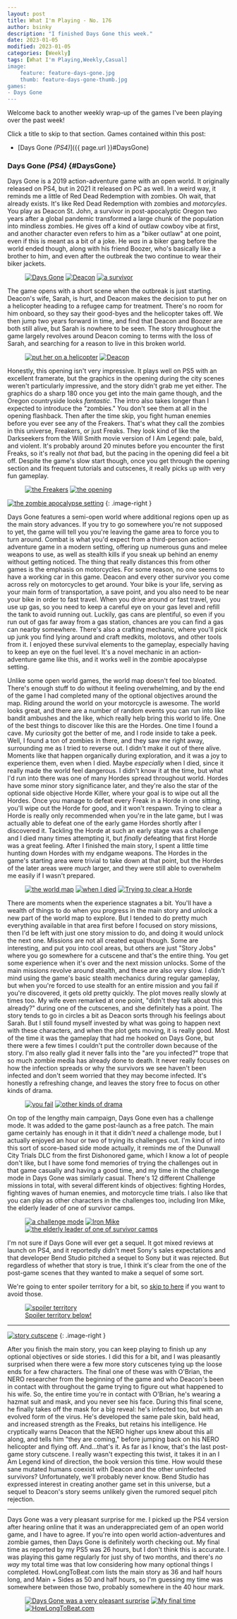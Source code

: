 ```yaml
---
layout: post
title: What I'm Playing - No. 176
author: bsinky
description: "I finished Days Gone this week."
date: 2023-01-05
modified: 2023-01-05
categories: [Weekly]
tags: [What I'm Playing,Weekly,Casual]
image:
    feature: feature-days-gone.jpg
    thumb: feature-days-gone-thumb.jpg
games:
- Days Gone
---
```


Welcome back to another weekly wrap-up of the games I've been playing over the
past week!

Click a title to skip to that section. Games contained within this post:

 - [Days Gone *(PS4)*]({{ page.url }}#DaysGone)

<!--more-->

### Days Gone *(PS4)*    {#DaysGone}

Days Gone is a 2019 action-adventure game with an open world. It originally
released on PS4, but in 2021 it released on PC as well. In a weird way, it
reminds me a little of Red Dead Redemption with zombies. Oh wait, that already
exists. It's like Red Dead Redemption with zombies and *motorcyles*. You play as
Deacon St. John, a survivor in post-apocalyptic Oregon two years after a global
pandemic transformed a large chunk of the population into mindless zombies. He
gives off a kind of outlaw cowboy vibe at first, and another character even
refers to him as a "biker outlaw" at one point, even if this is meant as a bit
of a joke. He *was* in a biker gang before the world ended though, along with
his friend Boozer, who's basically like a brother to him, and even after the
outbreak the two continue to wear their biker jackets.

<figure class="third">
    <a href="https://i.imgur.com/HO45w1W.jpg"><img src="https://i.imgur.com/HO45w1Wm.jpg" alt="Days Gone"/></a>
    <a href="https://i.imgur.com/Xuc3H3P.jpg"><img src="https://i.imgur.com/Xuc3H3Pm.jpg" alt="Deacon"/></a>
    <a href="https://i.imgur.com/0bX4fc4.jpg"><img src="https://i.imgur.com/0bX4fc4m.jpg" alt="a survivor"/></a>
</figure>

The game opens with a short scene when the outbreak is just starting. Deacon's
wife, Sarah, is hurt, and Deacon makes the decision to put her on a helicopter
heading to a refugee camp for treatment. There's no room for him onboard, so
they say their good-byes and the helicopter takes off. We then jump two years
forward in time, and find that Deacon and Boozer are both still alive, but Sarah
is nowhere to be seen. The story throughout the game largely revolves around
Deacon coming to terms with the loss of Sarah, and searching for a reason to
live in this broken world.

<figure class="half">
    <a href="https://i.imgur.com/Gp0gpSE.jpg"><img src="https://i.imgur.com/Gp0gpSEm.jpg" alt="put her on a helicopter"/></a>
    <a href="https://i.imgur.com/Ut5nvQl.jpg"><img src="https://i.imgur.com/Ut5nvQlm.jpg" alt="Deacon"/></a>
</figure>

Honestly, this opening isn't very impressive. It plays well on PS5 with an
excellent framerate, but the graphics in the opening during the city scenes
weren't particularly impressive, and the story didn't grab me yet either. The
graphics do a sharp 180 once you get into the main game though, and the Oregon
countryside looks *fantastic*. The intro also takes longer than I expected to
introduce the "zombies." You don't see them at all in the opening flashback.
Then after the time skip, you fight human enemies before you ever see any of the
Freakers. That's what they call the zombies in this universe, Freakers, or just
Freaks. They look kind of like the Darkseekers from the Will Smith movie version
of I Am Legend: pale, bald, and violent. It's probably around 20 minutes before
you encounter the first Freaks, so it's really not *that* bad, but the pacing in
the opening did feel a bit off. Despite the game's slow start though, once you
get through the opening section and its frequent tutorials and cutscenes, it
really picks up with very fun gameplay.

<figure class="half">
    <a href="https://i.imgur.com/YuvkTqf.jpg"><img src="https://i.imgur.com/YuvkTqfm.jpg" alt="the Freakers"/></a>
    <a href="https://i.imgur.com/yBIO9DJ.jpg"><img src="https://i.imgur.com/yBIO9DJm.jpg" alt="the opening"/></a>
</figure>

[![the zombie apocalypse setting](https://i.imgur.com/FVDRsc3m.jpg)](https://i.imgur.com/FVDRsc3.jpg)
{: .image-right }

Days Gone features a semi-open world where additional regions open up as the
main story advances. If you try to go somewhere you're not supposed to yet, the
game will tell you you're leaving the game area to force you to turn around.
Combat is what you'd expect from a third-person action-adventure game in a
modern setting, offering up numerous guns and melee weapons to use, as well as
stealth kills if you sneak up behind an enemy without getting noticed. The thing
that really distances this from other games is the emphasis on motorcycles. For
some reason, no one seems to have a working car in this game. Deacon and every
other survivor you come across rely on motorcycles to get around. Your bike is
your life, serving as your main form of transportation, a save point, and you
also need to be near your bike in order to fast travel. When you drive around or
fast travel, you use up gas, so you need to keep a careful eye on your gas level
and refill the tank to avoid running out. Luckily, gas cans are plentiful, so
even if you run out of gas far away from a gas station, chances are you can find
a gas can nearby somewhere. There's also a crafting mechanic, where you'll pick
up junk you find lying around and craft medkits, molotovs, and other tools from
it. I enjoyed these survival elements to the gameplay, especially having to keep
an eye on the fuel level. It's a novel mechanic in an action-adventure game like
this, and it works well in the zombie apocalypse setting.

Unlike some open world games, the world map doesn't feel too bloated. There's
enough stuff to do without it feeling overwhelming, and by the end of the game I
had completed many of the optional objectives around the map. Riding around the
world on your motorcycle is awesome. The world looks great, and there are a
number of random events you can run into like bandit ambushes and the like,
which really help bring this world to life. One of the best things to discover
like this are the Hordes. One time I found a cave. My curiosity got the better
of me, and I rode inside to take a peek. Well, I found a ton of zombies in
there, and they saw me right away, surrounding me as I tried to reverse out. I
didn't make it out of there alive. Moments like that happen organically during
exploration, and it was a joy to experience them, even when I died. Maybe
*especially* when I died, since it really made the world feel dangerous. I
didn't know it at the time, but what I'd run into there was one of many Hordes
spread throughout world. Hordes have some minor story significance later, and
they're also the star of the optional side objective Horde Killer, where your
goal is to wipe out all the Hordes. Once you manage to defeat every Freak in a
Horde in one sitting, you'll wipe out the Horde for good, and it won't respawn.
Trying to clear a Horde is really only recommended when you're in the late game,
but I was actually able to defeat one of the early game Hordes shortly after I
discovered it. Tackling the Horde at such an early stage was a challenge and I
died many times attempting it, but *finally* defeating that first Horde was a
great feeling. After I finished the main story, I spent a little time hunting
down Hordes with my endgame weapons. The Hordes in the game's starting area were
trivial to take down at that point, but the Hordes of the later areas were
*much* larger, and they were still able to overwhelm me easily if I wasn't
prepared.

<figure class="third">
    <a href="https://i.imgur.com/Ay6kz42.jpg"><img src="https://i.imgur.com/Ay6kz42m.jpg" alt="the world map"/></a>
    <a href="https://i.imgur.com/4fzk2m2.jpg"><img src="https://i.imgur.com/4fzk2m2m.jpg" alt="when I died"/></a>
    <a href="https://i.imgur.com/c1qEoPh.jpg"><img src="https://i.imgur.com/c1qEoPhm.jpg" alt="Trying to clear a Horde"/></a>
</figure>

There are moments when the experience stagnates a bit. You'll have a wealth of
things to do when you progress in the main story and unlock a new part of the
world map to explore. But I tended to do pretty much everything available in
that area first before I focused on story missions, then I'd be left with just
one story mission to do, and doing it would unlock the next one. Missions are
not all created equal though. Some are interesting, and put you into cool areas,
but others are just "Story Jobs" where you go somewhere for a cutscene and
that's the entire thing. You get some experience when it's over and the next
mission unlocks. Some of the main missions revolve around stealth, and these are
also very slow. I didn't mind using the game's basic stealth mechanics during
regular gameplay, but when you're forced to use stealth for an entire mission
and you fail if you're discovered, it gets old pretty quickly. The plot moves
really slowly at times too. My wife even remarked at one point, "didn't they
talk about this already?" during one of the cutscenes, and she definitely has a
point. The story tends to go in circles a bit as Deacon sorts through his
feelings about Sarah. But I still found myself invested by what was going to
happen next with these characters, and when the plot gets moving, it is really
good. Most of the time it was the gameplay that had me hooked on Days Gone, but
there were a few times I couldn't put the controller down because of the story.
I'm also really glad it never falls into the "are you infected?" trope that so
much zombie media has already done to death. It never really focuses on how the
infection spreads or why the survivors we see haven't been infected and don't
seem worried that they may become infected. It's honestly a refreshing change,
and leaves the story free to focus on other kinds of drama.

<figure class="half">
    <a href="https://i.imgur.com/ifvV7i7.jpg"><img src="https://i.imgur.com/ifvV7i7m.jpg" alt="you fail"/></a>
    <a href="https://i.imgur.com/FLYsEly.jpg"><img src="https://i.imgur.com/FLYsElym.jpg" alt="other kinds of drama"/></a>
</figure>

On top of the lengthy main campaign, Days Gone even has a challenge mode. It was
added to the game post-launch as a free patch. The main game certainly has
enough in it that it didn't *need* a challenge mode, but I actually enjoyed an
hour or two of trying its challenges out. I'm kind of into this sort of
score-based side mode actually, it reminds me of the Dunwall City Trials DLC
from the first Dishonored game, which I know a lot of people don't like, but I
have some fond memories of trying the challenges out in that game casually and
having a good time, and my time in the challenge mode in Days Gone was similarly
casual. There's 12 different Challenge missions in total, with several different
kinds of objectives: fighting Hordes, fighting waves of human enemies, and
motorcycle time trials. I also like that you can play as other characters in the
challenges too, including Iron Mike, the elderly leader of one of survivor
camps.

<figure class="third">
    <a href="https://i.imgur.com/MKq5Rc1.jpg"><img src="https://i.imgur.com/MKq5Rc1m.jpg" alt="a challenge mode"/></a>
    <a href="https://i.imgur.com/rA02bgx.jpg"><img src="https://i.imgur.com/rA02bgxm.jpg" alt="Iron Mike"/></a>
    <a href="https://i.imgur.com/7wztLRK.jpg"><img src="https://i.imgur.com/7wztLRKm.jpg" alt="the elderly leader of one of survivor camps"/></a>
</figure>

I'm not sure if Days Gone will ever get a sequel. It got mixed reviews at launch
on PS4, and it reportedly didn't meet Sony's sales expectations and that
developer Bend Studio pitched a sequel to Sony but it was rejected. But
regardless of whether that story is true, I think it's clear from the one of the
post-game scenes that they wanted to make a sequel of some sort.

We're going to enter spoiler territory for a bit, so [skip to here](#after-spoilers) if you want to
avoid those.

<figure class="half center">
    <a href="https://i.imgur.com/PPcM1hO.jpg"><img src="https://i.imgur.com/PPcM1hOm.jpg" alt="spoiler territory"/>
    <figcaption>Spoiler territory below!</figcaption>
    </a>
</figure>

---

[![story cutscene](https://i.imgur.com/x6040Zcm.jpg)](https://i.imgur.com/x6040Zc.jpg)
{: .image-right }

After you finish the main story, you can keep playing to finish up any optional
objectives or side stories. I did this for a bit, and I was pleasantly surprised
when there were a few more story cutscenes tying up the loose ends for a few
characters. The final one of these was with O'Brian, the NERO researcher from
the beginning of the game and who Deacon's been in contact with throughout the
game trying to figure out what happened to his wife. So, the entire time you're
in contact with O'Brian, he's wearing a hazmat suit and mask, and you never see
his face. During this final scene, he finally takes off the mask for a big
reveal: he's infected too, but with an evolved form of the virus. He's developed
the same pale skin, bald head, and increased strength as the Freaks, but retains
his intelligence. He cryptically warns Deacon that the NERO higher ups knew
about this all along, and tells him "they are coming," before jumping back on
his NERO helicopter and flying off. And...that's it. As far as I know, that's
the last post-game story cutscene. I really wasn't expecting this twist, it
takes it in an I Am Legend kind of direction, the book version this time. How
would these sane mutated humans coexist with Deacon and the other uninfected
survivors? Unfortunately, we'll probably never know. Bend Studio has expressed
interest in creating another game set in this universe, but a sequel to Deacon's
story seems unlikely given the rumored sequel pitch rejection.

---

<div id="after-spoilers"/>

Days Gone was a very pleasant surprise for me. I picked up the PS4 version after
hearing online that it was an underappreciated gem of an open world game, and I
have to agree. If you're into open world action-adventures and zombie games,
then Days Gone is definitely worth checking out. My final time as reported by my
PS5 was 26 hours, but I don't think this is accurate. I was playing this game
regularly for just shy of two months, and there's *no way* my total time was
that low considering how many optional things I completed. HowLongToBeat.com
lists the main story as 36 and half hours long, and Main + Sides as 50 and half
hours, so I'm guessing my time was somewhere between those two, probably
somewhere in the 40 hour mark.

<figure class="third">
    <a href="https://i.imgur.com/XtxlxNh.jpg"><img src="https://i.imgur.com/XtxlxNhm.jpg" alt="Days Gone was a very pleasant surprise"/></a>
    <a href="https://i.imgur.com/SUJ9P4T.jpg"><img src="https://i.imgur.com/SUJ9P4Tm.jpg" alt="My final time"/></a>
    <a href="https://i.imgur.com/InizSQb.jpg"><img src="https://i.imgur.com/InizSQbm.jpg" alt="HowLongToBeat.com"/></a>
</figure>

